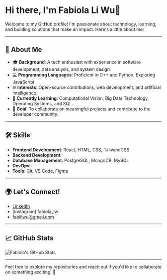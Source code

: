 # Hi there, I'm Fabiola Li Wu👋

Welcome to my GitHub profile! I'm passionate about technology, learning, and building solutions that make an impact. Here's a little about me:

---

## 🌟 About Me
- 🎓 **Background**: A tech enthusiast with experience in software development, data analysis, and system design.
- 💻 **Programming Languages**: Proficient in C++ and Python. Exploring JavaScript.
- 🌐 **Interests**: Open-source contributions, web development, and artificial intelligence.
- 🌱 **Currently Learning**: Computational Vision, Big Data Technology, Operating Systems, and SQL.
- 🎯 **Goal**: To collaborate on meaningful projects and contribute to the developer community.

---

## 🛠️ Skills
- **Frontend Development**: React, HTML, CSS, TailwindCSS
- **Backend Development**: 
- **Database Management**: PostgreSQL, MongoDB, MySQL
- **DevOps**:
- **Tools**: Git, VS Code, Figma

---

## 🌍 Let's Connect!
- [LinkedIn](https://www.linkedin.com/in/fabiolaliwu)
- [Instagram] fabiola_lw
- fabiliwu@gmail.com

---

## 📈 GitHub Stats
![Fabiola's GitHub Stats](https://github-readme-stats.vercel.app/api?username=fabiolaliwu&show_icons=true&theme=radical)

---

Feel free to explore my repositories and reach out if you'd like to collaborate on something exciting! 🚀
